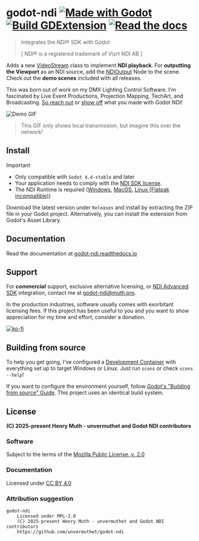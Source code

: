 # godot-ndi [![Made with Godot](https://img.shields.io/badge/Made%20with-Godot-478CBF?style=flat&logo=godot%20engine&logoColor=white)](https://godotengine.org) [![Build GDExtension](https://github.com/unvermuthet/godot-ndi/actions/workflows/builds.yml/badge.svg)](https://github.com/unvermuthet/godot-ndi/actions/workflows/builds.yml) [![Read the docs](https://img.shields.io/readthedocs/godot-ndi)](https://godot-ndi.readthedocs.io)

> Integrates the NDI® SDK with Godot
>
> [ NDI® is a registered trademark of Vizrt NDI AB ]

Adds a new [VideoStream](https://godot-ndi.readthedocs.io/stable/classes/class_videostreamndi.html) class to implement **NDI playback**.
For **outputting the Viewport** as an NDI source, add the [NDIOutput](https://godot-ndi.readthedocs.io/stable/classes/class_ndioutput.html) Node to the scene.
Check out the **demo scenes** included with all releases.

This was born out of work on my DMX Lighting Control Software. I'm fascinated by Live Event Productions, Projection Mapping, TechArt, and Broadcasting. [So reach out](https://discord.com/users/203583245223198722) or [show off](https://github.com/unvermuthet/godot-ndi/discussions/categories/show-and-tell) what you made with Godot NDI!

<!-- [![Static Badge](https://img.shields.io/badge/unvermuthet-gray?style=flat&logo=discord&logoColor=white&labelColor=%235865F2)](https://discord.com/users/203583245223198722) -->

![Demo GIF](https://github.com/user-attachments/assets/159eb455-b0de-41bb-972f-be0817771455)

> This GIF only shows local transmission, but imagine this over the network!

## Install

> [!IMPORTANT]
> - Only compatible with `Godot 4.4-stable` and later
> - Your application needs to comply with the [NDI SDK license](http://ndi.link/ndisdk_license).
> - The NDI Runtime is required ([Windows](http://ndi.link/NDIRedistV6), [MacOS](http://ndi.link/NDIRedistV6Apple), [Linux (Flatpak incompatible)](https://github.com/DistroAV/DistroAV/wiki/1.-Installation/fbb1d9473862b27a3c12baaaee504b4ecb9f9574#linux-1))

Download the latest version under `Releases` and install by extracting the ZIP file in your Godot project.
Alternatively, you can install the extension from Godot's Asset Library.

## Documentation

Read the documentation at [godot-ndi.readthedocs.io](https://godot-ndi.readthedocs.io)

## Support

For ***commercial*** support, exclusive alternative licensing, or [NDI Advanced SDK](https://ndi.video/for-developers/ndi-advanced/) integration, contact me at [godot-ndi@muth.pro](mailto:godot-ndi@muth.pro).

In the production industries, software usually comes with exorbitant licensing fees. If this project has been useful to you and you want to show appreciation for my time and effort, consider a donation.

[![ko-fi](https://ko-fi.com/img/githubbutton_sm.svg)](https://ko-fi.com/I2I51A7ZC3)

## Building from source

To help you get going, I've configured a [Development Container](https://containers.dev/) with everything set up to target Windows or Linux. Just run `scons` or check `scons --help`!

If you want to configure the environment yourself, follow [Godot's "Building from source" Guide](https://docs.godotengine.org/en/latest/contributing/development/compiling/). This project uses an identical build system.

## License

**(C) 2025-present Henry Muth - unvermuthet and Godot NDI contributors**

### Software

Subject to the terms of the [Mozilla Public License, v. 2.0](https://www.mozilla.org/en-US/MPL/2.0/)

### Documentation

Licensed under [CC BY 4.0](https://creativecommons.org/licenses/by/4.0/)

### Attribution suggestion

```
godot-ndi
    Licensed under MPL-2.0
    (C) 2025-present Henry Muth - unvermuthet and Godot NDI contributors
    https://github.com/unvermuthet/godot-ndi
```
